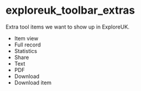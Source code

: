 # exploreuk_toolbar_extras

Extra tool items we want to show up in ExploreUK.

* Item view
* Full record
* Statistics
* Share
* Text
* PDF
* Download
* Download item
